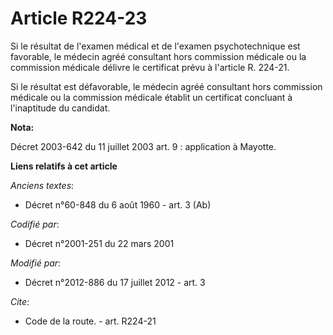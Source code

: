 # Article R224-23

Si le résultat de l'examen médical et de l'examen psychotechnique est favorable, le médecin agréé consultant hors commission
médicale ou la commission médicale délivre le certificat prévu à l'article R. 224-21.

Si le résultat est défavorable, le médecin agréé consultant hors commission médicale ou la commission médicale établit un
certificat concluant à l'inaptitude du candidat.

**Nota:**

Décret 2003-642 du 11 juillet 2003 art. 9 : application à Mayotte.

**Liens relatifs à cet article**

_Anciens textes_:

  - Décret n°60-848 du 6 août 1960 - art. 3 (Ab)

_Codifié par_:

  - Décret n°2001-251 du 22 mars 2001

_Modifié par_:

  - Décret n°2012-886 du 17 juillet 2012 - art. 3

_Cite_:

  - Code de la route. - art. R224-21
